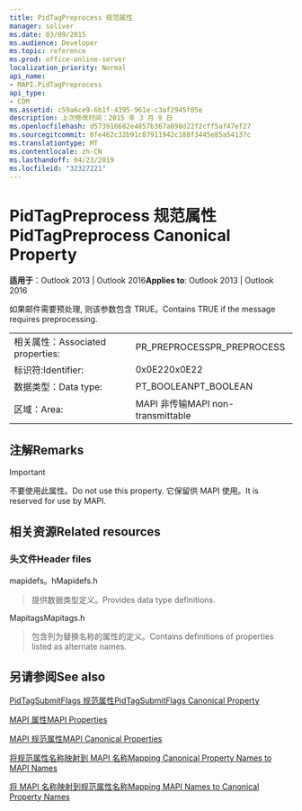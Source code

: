 ```yaml
---
title: PidTagPreprocess 规范属性
manager: soliver
ms.date: 03/09/2015
ms.audience: Developer
ms.topic: reference
ms.prod: office-online-server
localization_priority: Normal
api_name:
- MAPI.PidTagPreprocess
api_type:
- COM
ms.assetid: c59a6ce9-6b1f-4395-961e-c3af2945f05e
description: 上次修改时间：2015 年 3 月 9 日
ms.openlocfilehash: d573916682e4857b367a898d22f2cff5af47ef27
ms.sourcegitcommit: 8fe462c32b91c87911942c188f3445e85a54137c
ms.translationtype: MT
ms.contentlocale: zh-CN
ms.lasthandoff: 04/23/2019
ms.locfileid: "32327221"
---
```

# <a name="pidtagpreprocess-canonical-property"></a><span data-ttu-id="a8b91-103">PidTagPreprocess 规范属性</span><span class="sxs-lookup"><span data-stu-id="a8b91-103">PidTagPreprocess Canonical Property</span></span>

  
  
<span data-ttu-id="a8b91-104">**适用于**：Outlook 2013 | Outlook 2016</span><span class="sxs-lookup"><span data-stu-id="a8b91-104">**Applies to**: Outlook 2013 | Outlook 2016</span></span> 
  
<span data-ttu-id="a8b91-105">如果邮件需要预处理, 则该参数包含 TRUE。</span><span class="sxs-lookup"><span data-stu-id="a8b91-105">Contains TRUE if the message requires preprocessing.</span></span>
  
|||
|:-----|:-----|
|<span data-ttu-id="a8b91-106">相关属性：</span><span class="sxs-lookup"><span data-stu-id="a8b91-106">Associated properties:</span></span>  <br/> |<span data-ttu-id="a8b91-107">PR_PREPROCESS</span><span class="sxs-lookup"><span data-stu-id="a8b91-107">PR_PREPROCESS</span></span>  <br/> |
|<span data-ttu-id="a8b91-108">标识符:</span><span class="sxs-lookup"><span data-stu-id="a8b91-108">Identifier:</span></span>  <br/> |<span data-ttu-id="a8b91-109">0x0E22</span><span class="sxs-lookup"><span data-stu-id="a8b91-109">0x0E22</span></span>  <br/> |
|<span data-ttu-id="a8b91-110">数据类型：</span><span class="sxs-lookup"><span data-stu-id="a8b91-110">Data type:</span></span>  <br/> |<span data-ttu-id="a8b91-111">PT_BOOLEAN</span><span class="sxs-lookup"><span data-stu-id="a8b91-111">PT_BOOLEAN</span></span>  <br/> |
|<span data-ttu-id="a8b91-112">区域：</span><span class="sxs-lookup"><span data-stu-id="a8b91-112">Area:</span></span>  <br/> |<span data-ttu-id="a8b91-113">MAPI 非传输</span><span class="sxs-lookup"><span data-stu-id="a8b91-113">MAPI non-transmittable</span></span>  <br/> |
   
## <a name="remarks"></a><span data-ttu-id="a8b91-114">注解</span><span class="sxs-lookup"><span data-stu-id="a8b91-114">Remarks</span></span>

> [!IMPORTANT]
> <span data-ttu-id="a8b91-115">不要使用此属性。</span><span class="sxs-lookup"><span data-stu-id="a8b91-115">Do not use this property.</span></span> <span data-ttu-id="a8b91-116">它保留供 MAPI 使用。</span><span class="sxs-lookup"><span data-stu-id="a8b91-116">It is reserved for use by MAPI.</span></span> 
  
## <a name="related-resources"></a><span data-ttu-id="a8b91-117">相关资源</span><span class="sxs-lookup"><span data-stu-id="a8b91-117">Related resources</span></span>

### <a name="header-files"></a><span data-ttu-id="a8b91-118">头文件</span><span class="sxs-lookup"><span data-stu-id="a8b91-118">Header files</span></span>

<span data-ttu-id="a8b91-119">mapidefs。h</span><span class="sxs-lookup"><span data-stu-id="a8b91-119">Mapidefs.h</span></span>
  
> <span data-ttu-id="a8b91-120">提供数据类型定义。</span><span class="sxs-lookup"><span data-stu-id="a8b91-120">Provides data type definitions.</span></span>
    
<span data-ttu-id="a8b91-121">Mapitags</span><span class="sxs-lookup"><span data-stu-id="a8b91-121">Mapitags.h</span></span>
  
> <span data-ttu-id="a8b91-122">包含列为替换名称的属性的定义。</span><span class="sxs-lookup"><span data-stu-id="a8b91-122">Contains definitions of properties listed as alternate names.</span></span>
    
## <a name="see-also"></a><span data-ttu-id="a8b91-123">另请参阅</span><span class="sxs-lookup"><span data-stu-id="a8b91-123">See also</span></span>



[<span data-ttu-id="a8b91-124">PidTagSubmitFlags 规范属性</span><span class="sxs-lookup"><span data-stu-id="a8b91-124">PidTagSubmitFlags Canonical Property</span></span>](pidtagsubmitflags-canonical-property.md)


[<span data-ttu-id="a8b91-125">MAPI 属性</span><span class="sxs-lookup"><span data-stu-id="a8b91-125">MAPI Properties</span></span>](mapi-properties.md)
  
[<span data-ttu-id="a8b91-126">MAPI 规范属性</span><span class="sxs-lookup"><span data-stu-id="a8b91-126">MAPI Canonical Properties</span></span>](mapi-canonical-properties.md)
  
[<span data-ttu-id="a8b91-127">将规范属性名称映射到 MAPI 名称</span><span class="sxs-lookup"><span data-stu-id="a8b91-127">Mapping Canonical Property Names to MAPI Names</span></span>](mapping-canonical-property-names-to-mapi-names.md)
  
[<span data-ttu-id="a8b91-128">将 MAPI 名称映射到规范属性名称</span><span class="sxs-lookup"><span data-stu-id="a8b91-128">Mapping MAPI Names to Canonical Property Names</span></span>](mapping-mapi-names-to-canonical-property-names.md)

